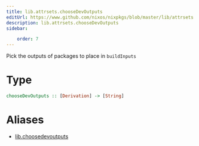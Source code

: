 ```yaml
---
title: lib.attrsets.chooseDevOutputs
editUrl: https://www.github.com/nixos/nixpkgs/blob/master/lib/attrsets.nix#L1273C5
description: lib.attrsets.chooseDevOutputs
sidebar:

    order: 7
---
```


Pick the outputs of packages to place in `buildInputs`

# Type

```haskell
chooseDevOutputs :: [Derivation] -> [String]
```


# Aliases

- [lib.choosedevoutputs](/nix-doc-comments/reference/lib/lib-choosedevoutputs)


